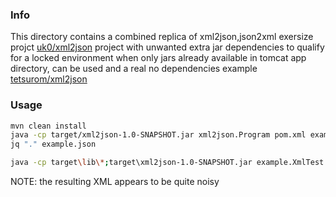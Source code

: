 ### Info

This directory contains a combined replica of xml2json,json2xml exersize projct [uk0/xml2json](https://github.com/uk0/xml2json)
project with unwanted extra jar dependencies to qualify for a locked environment when only jars already available in tomcat app directory, can be used and a real no dependencies example [tetsurom/xml2json](https://github.com/tetsurom/xml2json)

### Usage

```sh
mvn clean install
java -cp target/xml2json-1.0-SNAPSHOT.jar xml2json.Program pom.xml example.json
jq "." example.json
```

```sh
java -cp target\lib\*;target\xml2json-1.0-SNAPSHOT.jar example.XmlTest example.json > example.xml
```
NOTE: the resulting XML appears to be  quite noisy

